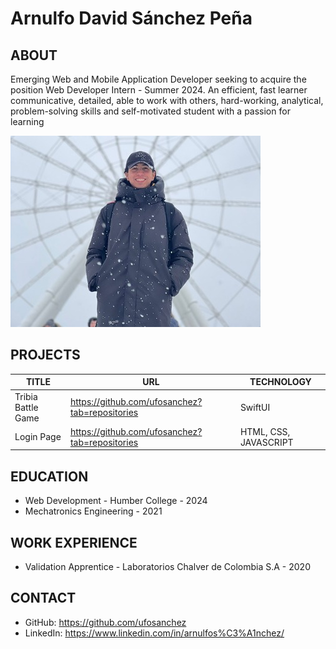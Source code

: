 # Arnulfo David Sánchez Peña

## ABOUT
Emerging Web and Mobile Application Developer seeking to acquire the position Web Developer Intern - Summer 2024. An efficient, fast learner communicative, detailed, able to work with others, hard-working, analytical, problem-solving skills and self-motivated student with a passion for learning

![alt text](./_README/arnulfo-photo.jpg)

## PROJECTS

| TITLE | URL | TECHNOLOGY |
| ------------- |-------------| ---------|
| Tribia Battle Game | https://github.com/ufosanchez?tab=repositories | SwiftUI |
| Login Page | https://github.com/ufosanchez?tab=repositories | HTML, CSS, JAVASCRIPT |



## EDUCATION

- Web Development - Humber College - 2024
- Mechatronics Engineering  - 2021

## WORK EXPERIENCE

- Validation Apprentice - Laboratorios Chalver de Colombia S.A - 2020

## CONTACT

- GitHub: https://github.com/ufosanchez
- LinkedIn: https://www.linkedin.com/in/arnulfos%C3%A1nchez/


